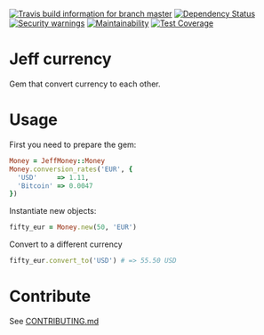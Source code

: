 [![Travis build information for branch master](https://api.travis-ci.org/gobert/jeff-money.svg?branch=master)](https://travis-ci.org/gobert/jeff-money)
[![Dependency Status](https://gemnasium.com/gobert/jeff-money.svg)](https://gemnasium.com/gobert/jeff-money)
[![Security warnings](https://hakiri.io/github/gobert/jeff-money/master.svg)](https://hakiri.io/projects/081d4a8c843d0c)
[![Maintainability](https://api.codeclimate.com/v1/badges/7d845af6498d081c3256/maintainability)](https://codeclimate.com/github/gobert/jeff-money/maintainability)
[![Test Coverage](https://api.codeclimate.com/v1/badges/7d845af6498d081c3256/test_coverage)](https://codeclimate.com/github/gobert/jeff-money/test_coverage)

# Jeff currency

Gem that convert currency to each other.

# Usage
First you need to prepare the gem:
```ruby
Money = JeffMoney::Money
Money.conversion_rates('EUR', {
  'USD'     => 1.11,
  'Bitcoin' => 0.0047
})
```

Instantiate new objects:
```ruby
fifty_eur = Money.new(50, 'EUR')
```

Convert to a different currency
```ruby
fifty_eur.convert_to('USD') # => 55.50 USD
```

# Contribute
See [CONTRIBUTING.md](CONTRIBUTING.md)

